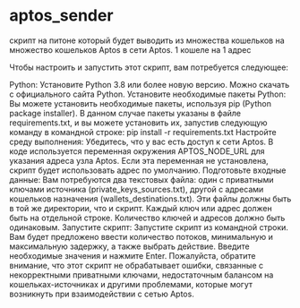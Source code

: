 # aptos_sender

скрипт на питоне который будет выводить из множества кошельков на множество кошельков Aptos в сети Aptos. 1 кошеле на 1 адрес 

Чтобы настроить и запустить этот скрипт, вам потребуется следующее:

Python: Установите Python 3.8 или более новую версию. Можно скачать с официального сайта Python.
Установите необходимые пакеты Python: Вы можете установить необходимые пакеты, используя pip (Python package installer). В данном случае пакеты указаны в файле requirements.txt, и вы можете установить их, запустив следующую команду в командной строке:
pip install -r requirements.txt
Настройте среду выполнения: Убедитесь, что у вас есть доступ к сети Aptos. В коде используется переменная окружения APTOS_NODE_URL для указания адреса узла Aptos. Если эта переменная не установлена, скрипт будет использовать адрес по умолчанию.
Подготовьте входные данные: Вам потребуются два текстовых файла: один с приватными ключами источника (private_keys_sources.txt), другой с адресами кошельков назначения (wallets_destinations.txt). Эти файлы должны быть в той же директории, что и скрипт. Каждый ключ или адрес должен быть на отдельной строке. Количество ключей и адресов должно быть одинаковым.
Запустите скрипт: Запустите скрипт из командной строки. Вам будет предложено ввести количество потоков, минимальную и максимальную задержку, а также выбрать действие. Введите необходимые значения и нажмите Enter.
Пожалуйста, обратите внимание, что этот скрипт не обрабатывает ошибки, связанные с некорректными приватными ключами, недостаточным балансом на кошельках-источниках и другими проблемами, которые могут возникнуть при взаимодействии с сетью Aptos. 
